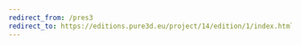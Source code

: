 ```yaml
---
redirect_from: /pres3
redirect_to: https://editions.pure3d.eu/project/14/edition/1/index.html
---
```

